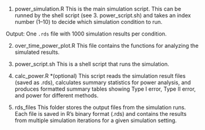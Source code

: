 1. power_simulation.R
This is the main simulation script. 
This can be runned by the shell script (see 3. power_script.sh) and takes an index number (1–10) to decide which simulation condition to run.

Output: One `.rds` file with 1000 simulation results per condition.

2. over_time_power_plot.R
This file contains the functions for analyzing the simulated results.

3. power_script.sh
This is a shell script that runs the simulation.

4. calc_power.R *(optional)
This script reads the simulation result files (saved as .rds), calculates summary statistics for power analysis, and produces formatted summary tables showing Type I error, Type II error, and power for different methods.

5. rds_files
This folder stores the output files from the simulation runs. Each file is saved in R’s binary format (.rds) and contains the results from multiple simulation iterations for a given simulation setting.
